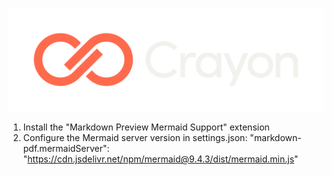![Crayon Logo](../assests/img/Crayon-Logo-RGB-Negative.svg)

1. Install the "Markdown Preview Mermaid Support" extension
2. Configure the Mermaid server version in settings.json:
   "markdown-pdf.mermaidServer": "https://cdn.jsdelivr.net/npm/mermaid@9.4.3/dist/mermaid.min.js" 
